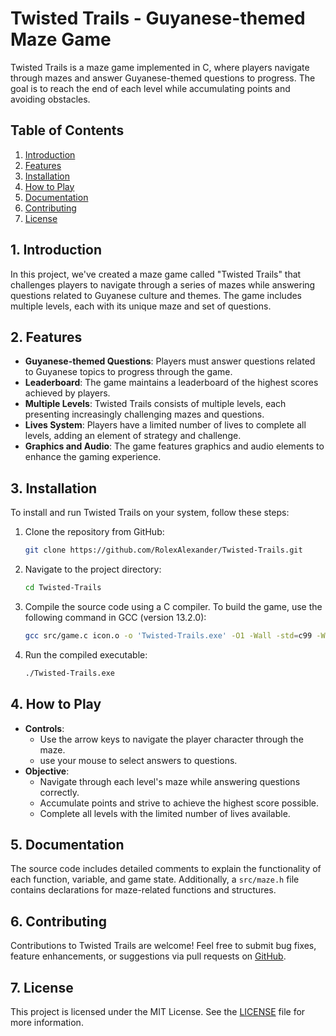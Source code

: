 # Twisted Trails - Guyanese-themed Maze Game

Twisted Trails is a maze game implemented in C, where players navigate through mazes and answer Guyanese-themed questions to progress. The goal is to reach the end of each level while accumulating points and avoiding obstacles.

## Table of Contents
1. [Introduction](#introduction)
2. [Features](#features)
3. [Installation](#installation)
4. [How to Play](#how-to-play)
5. [Documentation](#documentation)
6. [Contributing](#contributing)
7. [License](#license)

## 1. Introduction <a name="introduction"></a>

In this project, we've created a maze game called "Twisted Trails" that challenges players to navigate through a series of mazes while answering questions related to Guyanese culture and themes. The game includes multiple levels, each with its unique maze and set of questions.

## 2. Features <a name="features"></a>

- **Guyanese-themed Questions**: Players must answer questions related to Guyanese topics to progress through the game.
- **Leaderboard**: The game maintains a leaderboard of the highest scores achieved by players.
- **Multiple Levels**: Twisted Trails consists of multiple levels, each presenting increasingly challenging mazes and questions.
- **Lives System**: Players have a limited number of lives to complete all levels, adding an element of strategy and challenge.
- **Graphics and Audio**: The game features graphics and audio elements to enhance the gaming experience.

## 3. Installation <a name="installation"></a>

To install and run Twisted Trails on your system, follow these steps:

1. Clone the repository from GitHub:

    ```bash
    git clone https://github.com/RolexAlexander/Twisted-Trails.git
    ```

2. Navigate to the project directory:

    ```bash
    cd Twisted-Trails
    ```

3. Compile the source code using a C compiler. To build the game, use the following command in GCC (version 13.2.0):

    ```bash
    gcc src/game.c icon.o -o 'Twisted-Trails.exe' -O1 -Wall -std=c99 -Wno-missing-braces -I include/ -L lib/ -lraylib -lgdi32 -lwinmm
    ```

4. Run the compiled executable:

    ```bash
    ./Twisted-Trails.exe
    ```

## 4. How to Play <a name="how-to-play"></a>

- **Controls**:
  - Use the arrow keys to navigate the player character through the maze.
  - use your mouse to select answers to questions.
- **Objective**:
  - Navigate through each level's maze while answering questions correctly.
  - Accumulate points and strive to achieve the highest score possible.
  - Complete all levels with the limited number of lives available.

## 5. Documentation <a name="documentation"></a>

The source code includes detailed comments to explain the functionality of each function, variable, and game state. Additionally, a `src/maze.h` file contains declarations for maze-related functions and structures.

## 6. Contributing <a name="contributing"></a>

Contributions to Twisted Trails are welcome! Feel free to submit bug fixes, feature enhancements, or suggestions via pull requests on [GitHub](https://github.com/RolexAlexander/Twisted-Trails.git).

## 7. License <a name="license"></a>

This project is licensed under the MIT License. See the [LICENSE](./LICENSE) file for more information.